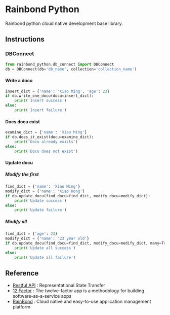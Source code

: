 # Rainbond Python

Rainbond python cloud native development base library.

## Instructions

### DBConnect

```python
from rainbond_python.db_connect import DBConnect
db = DBConnect(db='db_name', collection='collection_name')
```

#### Write a docu

```python
insert_dict = {'name': 'Xiao Ming', 'age': 23}
if db.write_one_docu(docu=insert_dict):
    print('Insert success')
else:
    print('Insert failure')
```

#### Does docu exist

```python
examine_dict = {'name': 'Xiao Ming'}
if db.does_it_exist(docu=examine_dict):
    print('Docu already exists')
else:
    print('Docu does not exist')
```

#### Update docu

##### Modify the first

```python
find_dict = {'name': 'Xiao Ming'}
modify_dict = {'name': 'Xiao Hong'}
if db.update_docu(find_docu=find_dict, modify_docu=modify_dict):
    print('Update success')
else:
    print('Update failure')
```

##### Modify all

```python
find_dict = {'age': 23}
modify_dict = {'name': '23 year old'}
if db.update_docu(find_docu=find_dict, modify_docu=modify_dict, many=True):
    print('Update all success')
else:
    print('Update all failure')
```

## Reference

- [Restful API](https://www.runoob.com/w3cnote/restful-architecture.html) : Representational State Transfer
- [12 Factor](https://12factor.net/zh_cn/) : The twelve-factor app is a methodology for building software-as-a-service apps
- [RainBond](https://www.rainbond.com/docs/) : Cloud native and easy-to-use application management platform
